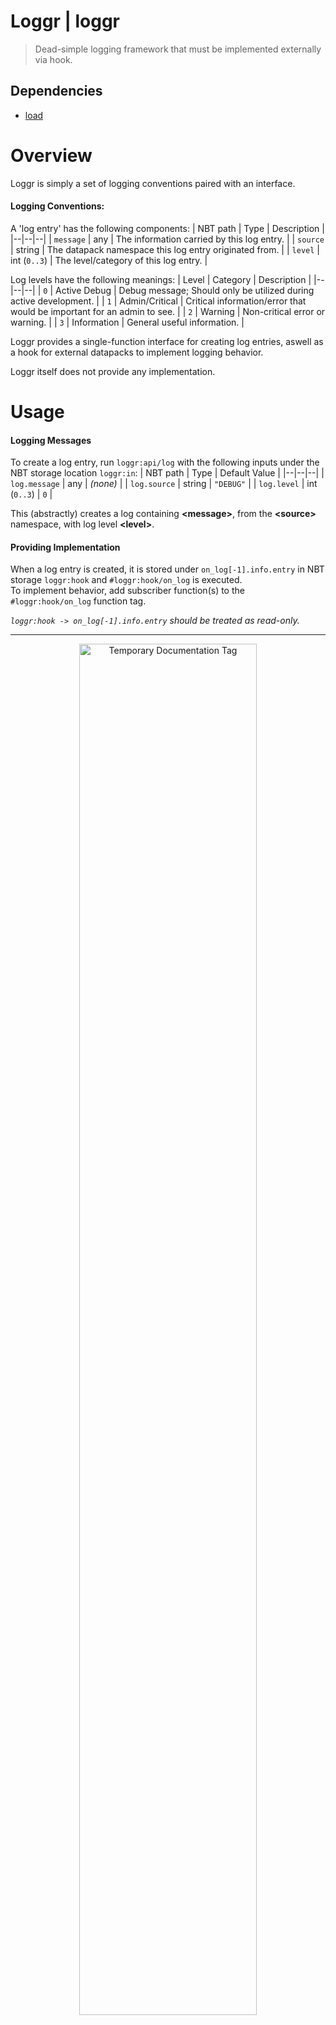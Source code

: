 
# Loggr | loggr
> Dead-simple logging framework that must be implemented externally via hook.

## Dependencies
- [load](https://github.com/sixslime/load)

# Overview
Loggr is simply a set of logging conventions paired with an interface.

#### Logging Conventions:

A 'log entry' has the following components:
| NBT path | Type | Description |
|--|--|--|
| `message` | any | The information carried by this log entry. |
| `source` | string | The datapack namespace this log entry originated from. |
| `level` | int (`0..3`) | The level/category of this log entry. |

Log levels have the following meanings:
| Level | Category | Description |
|--|--|--|
| `0` | Active Debug | Debug message; Should only be utilized during active development. |
| `1` | Admin/Critical | Critical information/error that would be important for an admin to see. |
| `2` | Warning | Non-critical error or warning. |
| `3` | Information | General useful information. |

Loggr provides a single-function interface for creating log entries, aswell as a hook for external datapacks to implement logging behavior.

Loggr itself does not provide any implementation.
# Usage
#### Logging Messages
To create a log entry, run `loggr:api/log` with the following inputs under the NBT storage location `loggr:in`:
| NBT path | Type | Default Value |
|--|--|--|
| `log.message` | any | *(none)* |
| `log.source` | string | `"DEBUG"` |
| `log.level` | int (`0..3`) | `0` |

This (abstractly) creates a log containing **\<message\>**, from the **\<source\>** namespace, with log level **\<level\>**.

#### Providing Implementation
When a log entry is created, it is stored under `on_log[-1].info.entry` in NBT storage `loggr:hook` and `#loggr:hook/on_log` is executed. \
To implement behavior, add subscriber function(s) to the `#loggr:hook/on_log` function tag.

*`loggr:hook -> on_log[-1].info.entry` should be treated as read-only.*

___

<p align="center">
  <img src="https://sixslime.github.io/info/logos/temporary_documentation.svg" width="75%" alt="Temporary Documentation Tag"/>
</p>
